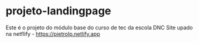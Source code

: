 # projeto-landingpage
Este é o projeto do módulo base do curso de tec da escola DNC
Site upado na netflify - https://pietrolp.netlify.app
